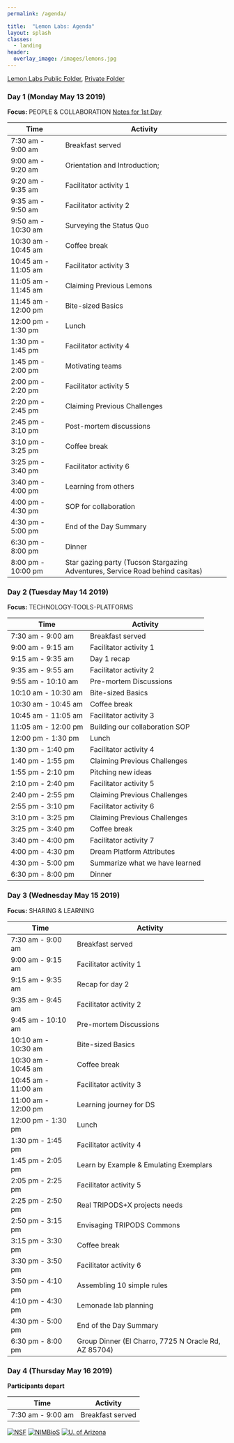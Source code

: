 ```yaml
---
permalink: /agenda/

title:  "Lemon Labs: Agenda"
layout: splash
classes:
  - landing
header:
  overlay_image: /images/lemons.jpg
---
```


[Lemon Labs Public Folder](https://drive.google.com/drive/u/0/folders/1MExd3Z-A7Idc5prTJdZoWpWYqcdB0xS7), [Private Folder](https://drive.google.com/drive/u/1/folders/1WIseUrKIkE8WswssPAwtuKvZi8sksInt)

### Day 1 (Monday May 13 2019)

**Focus:** PEOPLE & COLLABORATION [Notes for 1st Day](https://docs.google.com/document/d/1gaAHMV2_YZ2Ne_72y_GNGnblBJboRnbp0FmbJXlp9no/edit#)

Time                | Activity
------------------- | -------------------
 7:30 am -  9:00 am | Breakfast served
 9:00 am -  9:20 am | Orientation and Introduction;
 9:20 am -  9:35 am | Facilitator activity 1
 9:35 am -  9:50 am | Facilitator activity 2
 9:50 am - 10:30 am | Surveying the Status Quo
10:30 am - 10:45 am | Coffee break
10:45 am - 11:05 am | Facilitator activity 3
11:05 am - 11:45 am | Claiming Previous Lemons
11:45 am - 12:00 pm | Bite-sized Basics
12:00 pm -  1:30 pm | Lunch
 1:30 pm -  1:45 pm | Facilitator activity 4
 1:45 pm -  2:00 pm | Motivating teams
 2:00 pm -  2:20 pm | Facilitator activity 5
 2:20 pm -  2:45 pm | Claiming Previous Challenges
 2:45 pm -  3:10 pm | Post-mortem discussions
 3:10 pm -  3:25 pm | Coffee break
 3:25 pm -  3:40 pm | Facilitator activity 6
 3:40 pm -  4:00 pm | Learning from others
 4:00 pm -  4:30 pm | SOP for collaboration
 4:30 pm -  5:00 pm | End of the Day Summary
 6:30 pm -  8:00 pm | Dinner
 8:00 pm - 10:00 pm | Star gazing party (Tucson Stargazing Adventures, Service Road behind casitas)

### Day 2 (Tuesday May 14 2019)

**Focus:** TECHNOLOGY-TOOLS-PLATFORMS

Time                | Activity
------------------- | -------------------
 7:30 am -  9:00 am | Breakfast served
 9:00 am -  9:15 am | Facilitator activity 1
 9:15 am -  9:35 am | Day 1 recap
 9:35 am -  9:55 am | Facilitator activity 2
 9:55 am - 10:10 am | Pre-mortem Discussions
10:10 am - 10:30 am | Bite-sized Basics
10:30 am - 10:45 am | Coffee break
10:45 am - 11:05 am | Facilitator activity 3
11:05 am - 12:00 pm | Building our collaboration SOP
12:00 pm -  1:30 pm | Lunch
 1:30 pm -  1:40 pm | Facilitator activity 4
 1:40 pm -  1:55 pm | Claiming Previous Challenges
 1:55 pm -  2:10 pm | Pitching new ideas
 2:10 pm -  2:40 pm | Facilitator activity 5
 2:40 pm -  2:55 pm | Claiming Previous Challenges
 2:55 pm -  3:10 pm | Facilitator activity 6
 3:10 pm -  3:25 pm | Claiming Previous Challenges
 3:25 pm -  3:40 pm | Coffee break
 3:40 pm -  4:00 pm | Facilitator activity 7
 4:00 pm -  4:30 pm | Dream Platform Attributes
 4:30 pm -  5:00 pm | Summarize what we have learned
 6:30 pm -  8:00 pm | Dinner

### Day 3 (Wednesday May 15 2019)

**Focus:** SHARING & LEARNING

Time                | Activity
------------------- | -------------------
 7:30 am -  9:00 am | Breakfast served
 9:00 am -  9:15 am | Facilitator activity 1
 9:15 am -  9:35 am | Recap for day 2
 9:35 am -  9:45 am | Facilitator activity 2
 9:45 am - 10:10 am | Pre-mortem Discussions
10:10 am - 10:30 am | Bite-sized Basics
10:30 am - 10:45 am | Coffee break
10:45 am - 11:00 am | Facilitator activity 3
11:00 am - 12:00 pm | Learning journey for DS
12:00 pm -  1:30 pm | Lunch
 1:30 pm -  1:45 pm | Facilitator activity 4
 1:45 pm -  2:05 pm | Learn by Example & Emulating Exemplars
 2:05 pm -  2:25 pm | Facilitator activity 5
 2:25 pm -  2:50 pm | Real TRIPODS+X projects needs
 2:50 pm -  3:15 pm | Envisaging TRIPODS Commons
 3:15 pm -  3:30 pm | Coffee break
 3:30 pm -  3:50 pm | Facilitator activity 6
 3:50 pm -  4:10 pm | Assembling 10 simple rules
 4:10 pm -  4:30 pm | Lemonade lab planning
 4:30 pm -  5:00 pm | End of the Day Summary
 6:30 pm -  8:00 pm | Group Dinner (El Charro, 7725 N Oracle Rd, AZ 85704)

### Day 4 (Thursday May 16 2019)

**Participants depart**

Time                | Activity
------------------- | -------------------
 7:30 am -  9:00 am | Breakfast served


[![NSF](/images/nsf.png)](https://www.nsf.gov/awardsearch/showAward?AWD_ID=1839307&HistoricalAwards=false)
[![NIMBioS](/images/nimbios.png)](http://www.nimbios.org/)
[![U. of Arizona](/images/ua.png)](https://www.arizona.edu/)
